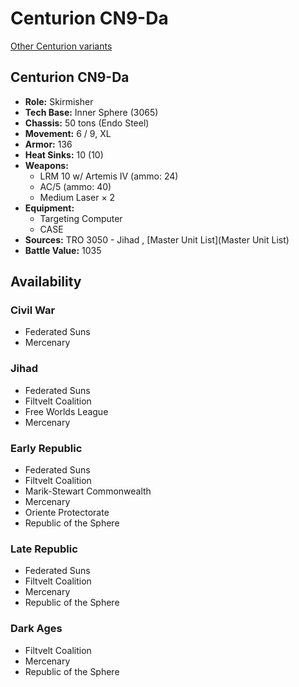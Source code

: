 # Centurion CN9-Da 

[Other Centurion variants](../centurion.md) 

## Centurion CN9-Da 

- **Role:** Skirmisher 
- **Tech Base:** Inner Sphere (3065) 
- **Chassis:** 50 tons (Endo Steel) 
- **Movement:** 6 / 9, XL 
- **Armor:** 136 
- **Heat Sinks:** 10 (10) 
- **Weapons:** 
  - LRM 10 w/ Artemis IV (ammo: 24) 
  - AC/5 (ammo: 40) 
  - Medium Laser × 2 
- **Equipment:** 
  - Targeting Computer 
  - CASE 
- **Sources:** TRO 3050 - Jihad , [Master Unit List](Master Unit List) 
- **Battle Value:** 1035 

## Availability 

### Civil War 

- Federated Suns 
- Mercenary 

### Jihad 

- Federated Suns 
- Filtvelt Coalition 
- Free Worlds League 
- Mercenary 

### Early Republic 

- Federated Suns 
- Filtvelt Coalition 
- Marik-Stewart Commonwealth 
- Mercenary 
- Oriente Protectorate 
- Republic of the Sphere 

### Late Republic 

- Federated Suns 
- Filtvelt Coalition 
- Mercenary 
- Republic of the Sphere 

### Dark Ages 

- Filtvelt Coalition 
- Mercenary 
- Republic of the Sphere 

